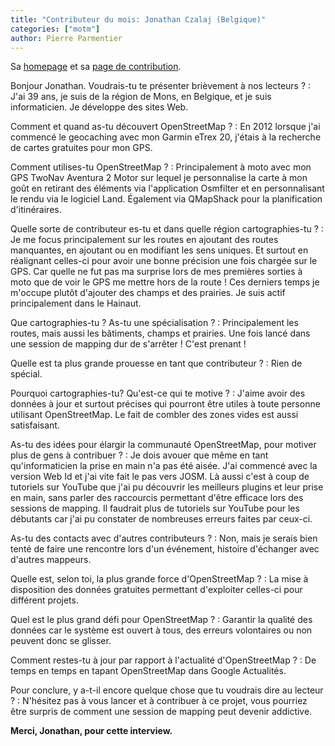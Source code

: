 ```yaml
---
title: "Contributeur du mois: Jonathan Czalaj (Belgique)"
categories: ["motm"]
author: Pierre Parmentier
---
```


Sa [homepage](https://www.openstreetmap.org/user/John7021) et sa [page de contribution](https://hdyc.neis-one.org/?John7021).

Bonjour Jonathan. Voudrais-tu te présenter brièvement à nos lecteurs ?
: J'ai 39 ans, je suis de la région de Mons, en Belgique, et je suis informaticien. Je développe des sites Web.

<!--more-->

Comment et quand as-tu découvert OpenStreetMap ?
: En 2012 lorsque j'ai commencé le geocaching avec mon Garmin eTrex 20, j'étais à la recherche de cartes gratuites pour mon GPS.

Comment utilises-tu OpenStreetMap ?
: Principalement à moto avec mon GPS TwoNav Aventura 2 Motor sur lequel je personnalise la carte à mon goût en retirant des éléments via l'application Osmfilter et en personnalisant le rendu via le logiciel Land. Également via QMapShack pour la planification d'itinéraires.

Quelle sorte de contributeur es-tu et dans quelle région cartographies-tu ?
: Je me focus principalement sur les routes en ajoutant des routes manquantes, en ajoutant ou en modifiant les sens uniques. Et surtout en réalignant celles-ci pour avoir une bonne précision une fois chargée sur le GPS. Car quelle ne fut pas ma surprise lors de mes premières sorties à moto que de voir le GPS me mettre hors de la route ! Ces derniers temps je m'occupe plutôt d'ajouter des champs et des prairies. Je suis actif principalement dans le Hainaut.

Que cartographies-tu ? As-tu une spécialisation ?
: Principalement les routes, mais aussi les bâtiments, champs et prairies. Une fois lancé dans une session de mapping dur de s'arrêter ! C'est prenant !

Quelle est ta plus grande prouesse en tant que contributeur ?
: Rien de spécial.

Pourquoi cartographies-tu? Qu'est-ce qui te motive ?
: J'aime avoir des données à jour et surtout précises qui pourront être utiles à toute personne utilisant OpenStreetMap. Le fait de combler des zones vides est aussi satisfaisant.

As-tu des idées pour élargir la communauté OpenStreetMap, pour motiver plus de gens à contribuer ?
: Je dois avouer que même en tant qu'informaticien la prise en main n'a pas été aisée. J'ai commencé avec la version Web Id et j'ai vite fait le pas vers JOSM. Là aussi c'est à coup de tutoriels sur YouTube que j'ai pu découvrir les meilleurs plugins et leur prise en main, sans parler des raccourcis permettant d'être efficace lors des sessions de mapping. Il faudrait plus de tutoriels sur YouTube pour les débutants car j'ai pu constater de nombreuses erreurs faites par ceux-ci.

As-tu des contacts avec d'autres contributeurs ?
: Non, mais je serais bien tenté de faire une rencontre lors d'un événement, histoire d'échanger avec d'autres mappeurs.

Quelle est, selon toi, la plus grande force d'OpenStreetMap ?
: La mise à disposition des données gratuites permettant d'exploiter celles-ci pour différent projets.

Quel est le plus grand défi pour OpenStreetMap ?
: Garantir la qualité des données car le système est ouvert à tous, des erreurs volontaires ou non peuvent donc se glisser.

Comment restes-tu à jour par rapport à l'actualité d'OpenStreetMap ?
: De temps en temps en tapant OpenStreetMap dans Google Actualités.

Pour conclure, y a-t-il encore quelque chose que tu voudrais dire au lecteur ?
: N'hésitez pas à vous lancer et à contribuer à ce projet, vous pourriez être surpris de comment une session de mapping peut devenir addictive.

**Merci, Jonathan, pour cette interview.**
